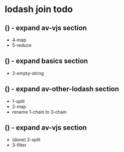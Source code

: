 # lodash join todo

## () - expand av-vjs section
* 4-map
* 5-reduce

## () - expand basics section
* 2-empty-string

## () - expand av-other-lodash section
* 1-split
* 2-map
* rename 1-chain to 3-chain

## () - expand av-vjs section
* (done) 2-split
* 3-filter